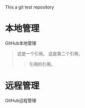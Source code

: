 This a git test repository

本地管理
===============  
GitHub本地管理

> 这是一个引用。
> 这是第二个引用，
> > 引用的引用。

远程管理
===============  
GitHub远程管理  

